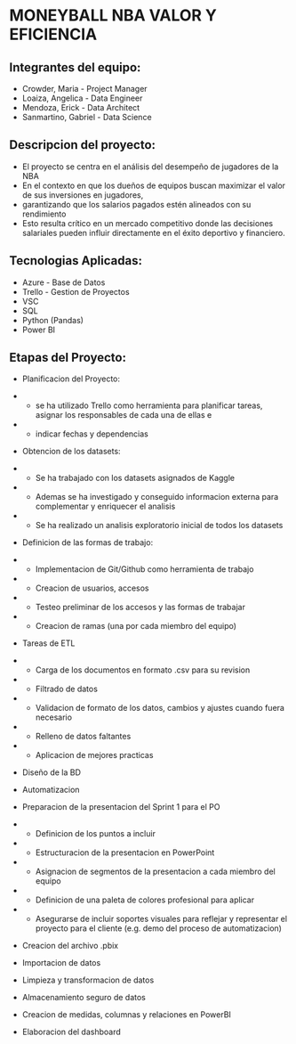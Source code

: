 # MONEYBALL NBA VALOR Y EFICIENCIA

## Integrantes del equipo: 
- Crowder, Maria - Project Manager 
- Loaiza, Angelica - Data Engineer
- Mendoza, Erick - Data Architect
- Sanmartino, Gabriel - Data Science

## Descripcion del proyecto:

- El proyecto se centra en el análisis del desempeño de jugadores de la NBA
- En el contexto en que los dueños de equipos buscan maximizar el valor de sus inversiones en jugadores, 
- garantizando que los salarios pagados estén alineados con su rendimiento
- Esto resulta crítico en un mercado competitivo donde las decisiones salariales pueden influir directamente en el éxito deportivo y financiero.

## Tecnologias Aplicadas:

- Azure - Base de Datos
- Trello - Gestion de Proyectos
- VSC
- SQL
- Python (Pandas)
- Power BI


## Etapas del Proyecto:
- Planificacion del Proyecto: 
- * se ha utilizado Trello como herramienta para planificar tareas, asignar los responsables de cada una de ellas e
- * indicar fechas y dependencias

- Obtencion de los datasets:
- * Se ha trabajado con los datasets asignados de Kaggle
- * Ademas se ha investigado y conseguido informacion externa para complementar y enriquecer el analisis
- * Se ha realizado un analisis exploratorio inicial de todos los datasets

- Definicion de las formas de trabajo:
- * Implementacion de Git/Github como herramienta de trabajo
- * Creacion de usuarios, accesos
- * Testeo preliminar de los accesos y las formas de trabajar
- * Creacion de ramas (una por cada miembro del equipo)

- Tareas de ETL
- * Carga de los documentos en formato .csv para su revision
- * Filtrado de datos
- * Validacion de formato de los datos, cambios y ajustes cuando fuera necesario
- * Relleno de datos faltantes
- * Aplicacion de mejores practicas

- Diseño de la BD

- Automatizacion

- Preparacion de la presentacion del Sprint 1 para el PO
- * Definicion de los puntos a incluir
- * Estructuracion de la presentacion en PowerPoint
- * Asignacion de segmentos de la presentacion a cada miembro del equipo
- * Definicion de una paleta de colores profesional para aplicar
- * Asegurarse de incluir soportes visuales para reflejar y representar el proyecto para el cliente (e.g. demo del proceso de automatizacion)

- Creacion del archivo .pbix

- Importacion de datos

- Limpieza y transformacion de datos

- Almacenamiento seguro de datos

- Creacion de medidas, columnas y relaciones en PowerBI

- Elaboracion del dashboard
